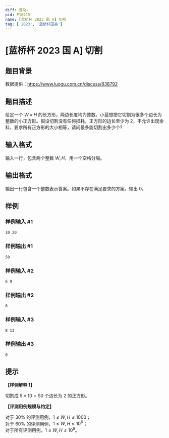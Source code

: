 ```yaml
---
diff: 普及-
pid: P10415
name: [蓝桥杯 2023 国 A] 切割
tag: ['2023', '蓝桥杯国赛']
---
```

# [蓝桥杯 2023 国 A] 切割
## 题目背景

数据提供：<https://www.luogu.com.cn/discuss/838792>
## 题目描述

给定一个 $W\times H$ 的长方形，两边长度均为整数。小蓝想把它切割为很多个边长为整数的小正方形。假设切割没有任何损耗，正方形的边长至少为 $2$，不允许出现余料，要求所有正方形的大小相等，请问最多能切割出多少个?
## 输入格式

输入一行，包含两个整数 $W, H$，用一个空格分隔。
## 输出格式

输出一行包含一个整数表示答案。如果不存在满足要求的方案，输出 $0$。
## 样例

### 样例输入 #1
```
10 20
```
### 样例输出 #1
```
50
```
### 样例输入 #2
```
6 9
```
### 样例输出 #2
```
6
```
### 样例输入 #3
```
8 13
```
### 样例输出 #3
```
0
```
## 提示

**【样例解释 1】**

切割成 $5\times 10=50$ 个边长为 $2$ 的正方形。

**【评测用例规模与约定】**

对于 $30\%$ 的评测用例，$1\le W,H\le 1000$；  
对于 $60\%$ 的评测用例，$1\le W,H\le 10^6$；  
对于所有评测用例，$1\le W,H\le 10^9$。

